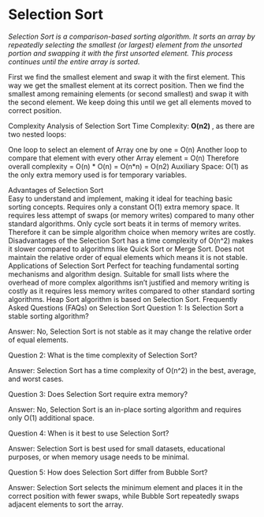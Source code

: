 <h1> Selection Sort </h1>

<i> Selection Sort is a comparison-based sorting algorithm. It sorts an array by repeatedly selecting the smallest (or largest) element from the unsorted portion and swapping it with the first unsorted element. This process continues until the entire array is sorted.
</i>

First we find the smallest element and swap it with the first element. This way we get the smallest element at its
correct position.
Then we find the smallest among remaining elements (or second smallest) and swap it with the second element.
We keep doing this until we get all elements moved to correct position.



Complexity Analysis of Selection Sort
Time Complexity: <strong> O(n2) </strong> , as there are two nested loops:

One loop to select an element of Array one by one = O(n)
Another loop to compare that element with every other Array element = O(n)
Therefore overall complexity = O(n) * O(n) = O(n*n) = O(n2)
Auxiliary Space: O(1) as the only extra memory used is for temporary variables.

Advantages of Selection Sort<br>
Easy to understand and implement, making it ideal for teaching basic sorting concepts.
Requires only a constant O(1) extra memory space.
It requires less attempt of swaps (or memory writes) compared to many other standard algorithms. Only cycle sort beats it in terms of memory writes. Therefore it can be simple algorithm choice when memory writes are costly.
Disadvantages of the Selection Sort has a time complexity of O(n^2) makes it slower compared to algorithms like Quick Sort or Merge Sort.
Does not maintain the relative order of equal elements which means it is not stable.
Applications of Selection Sort
Perfect for teaching fundamental sorting mechanisms and algorithm design.
Suitable for small lists where the overhead of more complex algorithms isn’t justified and memory writing is costly as it requires less memory writes compared to other standard sorting algorithms.
Heap Sort algorithm is based on Selection Sort.
Frequently Asked Questions (FAQs) on Selection Sort
Question 1: Is Selection Sort a stable sorting algorithm?

Answer: No, Selection Sort is not stable as it may change the relative order of equal elements.


Question 2: What is the time complexity of Selection Sort?

Answer: Selection Sort has a time complexity of O(n^2) in the best, average, and worst cases.


Question 3: Does Selection Sort require extra memory?


Answer: No, Selection Sort is an in-place sorting algorithm and requires only O(1) additional space.


Question 4: When is it best to use Selection Sort?

Answer: Selection Sort is best used for small datasets, educational purposes, or when memory usage needs to be minimal.


Question 5: How does Selection Sort differ from Bubble Sort?

Answer: Selection Sort selects the minimum element and places it in the correct position with fewer swaps, while Bubble Sort repeatedly swaps adjacent elements to sort the array.



